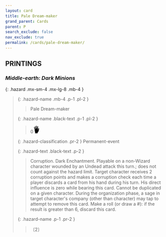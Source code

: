 ```yaml
---
layout: card
title: Pale Dream-maker
grand_parent: Cards
parent: P
search_exclude: false
nav_exclude: true
permalink: /cards/pale-dream-maker/
---
```


## PRINTINGS


### _Middle-earth: Dark Minions_

{: .hazard .mx-sm-4 .mx-lg-8 .mb-4 }
> {: .hazard-name .mb-4 .p-1 .pl-2 }
> > <div class="hazard-mp"></div>
> > <div class="card-name">Pale Dream-maker</div>
>
> {: .hazard-name .black-text .p-1 .pl-2 }
> > 0![](/assets/images/di.svg)
>
> {: .hazard-classification .pr-2 }
> Permanent-event
>
> {: .hazard-text .black-text .p-2 }
> > Corruption. Dark Enchantment. Playable on a non-Wizard character wounded by an Undead attack this turn.; does not count against the hazard limit. Target character receives 2 corruption points and makes a corruption check each time a player discards a card from his hand during his turn. His direct influence is zero while bearing this card. Cannot be duplicated on a given character. During the organization phase, a sage in target character's company (other than character) may tap to attempt to remove this card. Make a roll (or draw a #): if the result is greater than 6, discard this card.  
>
> {: .hazard-name .p-1 .pr-2 }
> > <div class="card-shield"></div>
> > <div class="card-corruption">〔2〕</div>
